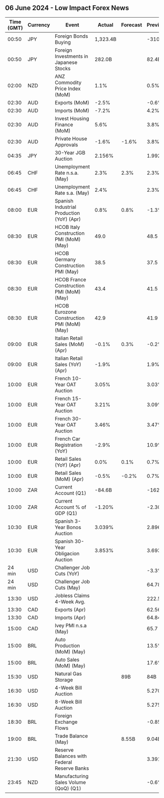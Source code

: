 ## 06 June 2024 - Low Impact Forex News

| Time (GMT) | Currency | Event | Actual | Forecast | Previous |
|------|----------|-------|--------|----------|----------|
| 00:50 | JPY | Foreign Bonds Buying | 1,323.4B |  | -310.4B |
| 00:50 | JPY | Foreign Investments in Japanese Stocks | 282.0B |  | 82.4B |
| 02:00 | NZD | ANZ Commodity Price Index (MoM) | 1.1% |  | 0.5% |
| 02:30 | AUD | Exports (MoM) | -2.5% |  | -0.6% |
| 02:30 | AUD | Imports (MoM) | -7.2% |  | 4.2% |
| 02:30 | AUD | Invest Housing Finance (MoM) | 5.6% |  | 3.8% |
| 02:30 | AUD | Private House Approvals | -1.6% | -1.6% | 3.8% |
| 04:35 | JPY | 30-Year JGB Auction | 2.156% |  | 1.992% |
| 06:45 | CHF | Unemployment Rate n.s.a. (May) | 2.3% | 2.3% | 2.3% |
| 06:45 | CHF | Unemployment Rate s.a. (May) | 2.4% |  | 2.3% |
| 08:00 | EUR | Spanish Industrial Production (YoY) (Apr) | 0.8% | 0.8% | -1.3% |
| 08:30 | EUR | HCOB Italy Construction PMI (MoM) (May) | 49.0 |  | 48.5 |
| 08:30 | EUR | HCOB Germany Construction PMI (May) | 38.5 |  | 37.5 |
| 08:30 | EUR | HCOB France Construction PMI (MoM) (May) | 43.4 |  | 41.5 |
| 08:30 | EUR | HCOB Eurozone Construction PMI (MoM) (May) | 42.9 |  | 41.9 |
| 09:00 | EUR | Italian Retail Sales (MoM) (Apr) | -0.1% | 0.3% | -0.2% |
| 09:00 | EUR | Italian Retail Sales (YoY) (Apr) | -1.9% |  | 1.9% |
| 10:00 | EUR | French 10-Year OAT Auction | 3.05% |  | 3.03% |
| 10:00 | EUR | French 15-Year OAT Auction | 3.21% |  | 3.09% |
| 10:00 | EUR | French 30-Year OAT Auction | 3.46% |  | 3.47% |
| 10:00 | EUR | French Car Registration (YoY) | -2.9% |  | 10.9% |
| 10:00 | EUR | Retail Sales (YoY) (Apr) | 0.0% | 0.1% | 0.7% |
| 10:00 | EUR | Retail Sales (MoM) (Apr) | -0.5% | -0.2% | 0.7% |
| 10:00 | ZAR | Current Account (Q1) | -84.6B |  | -162.9B |
| 10:00 | ZAR | Current Account % of GDP (Q1) | -1.20% |  | -2.30% |
| 10:30 | EUR | Spanish 3-Year Bonos Auction | 3.039% |  | 2.896% |
| 10:30 | EUR | Spanish 30-Year Obligacion Auction | 3.853% |  | 3.693% |
| 24 min | USD | Challenger Job Cuts (YoY) |  |  | -3.3% |
| 24 min | USD | Challenger Job Cuts (May) |  |  | 64.789K |
| 13:30 | USD | Jobless Claims 4-Week Avg. |  |  | 222.50K |
| 13:30 | CAD | Exports (Apr) |  |  | 62.56B |
| 13:30 | CAD | Imports (Apr) |  |  | 64.84B |
| 15:00 | CAD | Ivey PMI n.s.a (May) |  |  | 65.7 |
| 15:00 | BRL | Auto Production (MoM) (May) |  |  | 13.5% |
| 15:00 | BRL | Auto Sales (MoM) (May) |  |  | 17.6% |
| 15:30 | USD | Natural Gas Storage |  | 89B | 84B |
| 16:30 | USD | 4-Week Bill Auction |  |  | 5.270% |
| 16:30 | USD | 8-Week Bill Auction |  |  | 5.275% |
| 18:30 | BRL | Foreign Exchange Flows |  |  | -0.855B |
| 19:00 | BRL | Trade Balance (May) |  | 8.55B | 9.04B |
| 21:30 | USD | Reserve Balances with Federal Reserve Banks |  |  | 3.391T |
| 23:45 | NZD | Manufacturing Sales Volume (QoQ) (Q1) |  |  | -0.6% |
